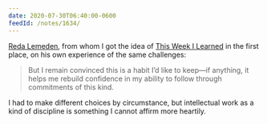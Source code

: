 ```yaml
---
date: 2020-07-30T06:40:00-0600
feedId: /notes/1634/
---
```


[Reda Lemeden][reda], from whom I got the idea of [This Week I Learned][twil] in the first place, on his own experience of the same challenges:

> But I remain convinced this is a habit I’d like to keep—if anything, it helps me rebuild confidence in my ability to follow through commitments of this kind.

I had to make different choices by circumstance, but intellectual work as a kind of discipline is something I cannot affirm more heartily.

[reda]: https://redalemeden.com/microblog/post-1595933013075
[twil]: https://v5.chriskrycho.com/topics/this-week-i-learned
